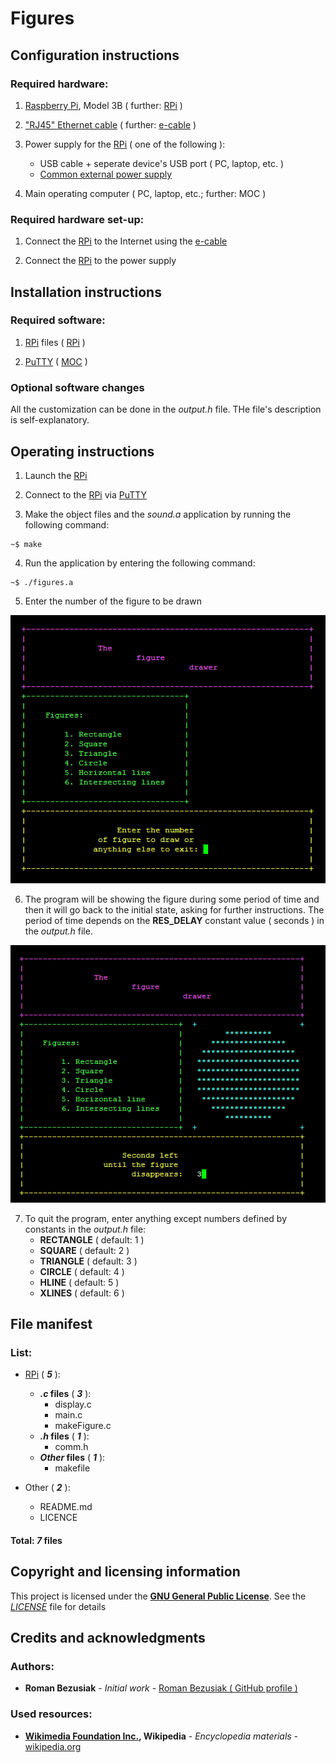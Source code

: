 # Figures

## Configuration instructions

### Required hardware:
	
1. [Raspberry Pi](https://en.wikipedia.org/wiki/Raspberry_Pi), 
	Model 3B ( further: [RPi](https://en.wikipedia.org/wiki/Raspberry_Pi) )

2. ["RJ45" Ethernet cable](https://en.wikipedia.org/wiki/Modular_connector#8P8C) 
	( further: [e-cable](https://en.wikipedia.org/wiki/Modular_connector#8P8C) )

3. Power supply for the [RPi](https://en.wikipedia.org/wiki/Raspberry_Pi) 
	( one of the following ):
	- USB cable + seperate device's USB port ( PC, laptop, etc. )
	- [Common external power supply](https://en.wikipedia.org/wiki/Common_external_power_supply)

4. Main operating computer ( PC, laptop, etc.; further: MOC )

### Required hardware set-up:

1. Connect the [RPi](https://en.wikipedia.org/wiki/Raspberry_Pi) to the 
	Internet using the [e-cable](https://en.wikipedia.org/wiki/Modular_connector#8P8C)

2. Connect the [RPi](https://en.wikipedia.org/wiki/Raspberry_Pi) to the power supply

## Installation instructions

### Required software:
	
1. [RPi](https://en.wikipedia.org/wiki/Raspberry_Pi) files ( 
	[RPi](https://en.wikipedia.org/wiki/Raspberry_Pi) )

2. [PuTTY](https://en.wikipedia.org/wiki/PuTTY) ( 
	[MOC](https://github.com/roman-bezusiak/Sound-proj.#required-hardware) )

### Optional software changes

All the customization can be done in the _output.h_ file. THe file's description is 
	self-explanatory.

## Operating instructions

1. Launch the [RPi](https://en.wikipedia.org/wiki/Raspberry_Pi)

2. Connect to the [RPi](https://en.wikipedia.org/wiki/Raspberry_Pi) via 
	[PuTTY](https://en.wikipedia.org/wiki/PuTTY)

3. Make the object files and the _sound.a_ application by running 
	the following command:

```
~$ make
```

4. Run the application by entering the following command:

```
~$ ./figures.a
```

5. Enter the number of the figure to be drawn

![Initial state](TUI_initial_state.png)

6. The program will be showing the figure during some period of time and then it will 
	go back to the initial state, asking for further instructions. The period of time depends on the **RES_DELAY** constant value ( seconds ) in the _output.h_ file.

![Active state](TUI_active_state.png)

7. To quit the program, enter anything except numbers defined by constants in the 
_output.h_ file:
	- **RECTANGLE** ( default: 1 )
	- **SQUARE**    ( default: 2 )
	- **TRIANGLE**  ( default: 3 )
	- **CIRCLE**    ( default: 4 )
	- **HLINE**     ( default: 5 )
	- **XLINES**    ( default: 6 )

## File manifest

### List:

- [RPi](https://en.wikipedia.org/wiki/Raspberry_Pi) ( **_5_** ):
	- **_.c_ files** ( **_3_** ):
		- display.c
		- main.c
		- makeFigure.c
	- **_.h_ files** ( **_1_** ):
		- comm.h
	- **_Other_ files** ( **_1_** ):
		- makefile

- Other ( **_2_** ):
	- README.md
	- LICENCE

#### Total: **_7_** files

## Copyright and licensing information

This project is licensed under the 
[**GNU General Public License**](https://en.wikipedia.org/wiki/GNU_General_Public_License). 
See the [_LICENSE_](LICENSE) file for details

## Credits and acknowledgments

### Authors:
- **Roman Bezusiak** - _Initial work_ - 
	[Roman Bezusiak ( GitHub profile )](https://github.com/roman-bezusiak)

### Used resources:
- **[Wikimedia Foundation Inc.](https://wikimediafoundation.org/wiki/Home), 
	Wikipedia** - _Encyclopedia materials_ - 
	[wikipedia.org](https://www.wikipedia.org/)